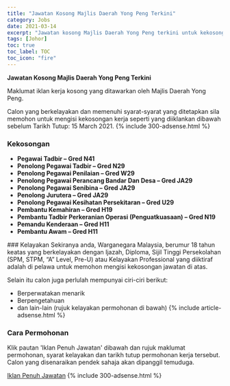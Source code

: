 ```yaml
---
title: "Jawatan Kosong Majlis Daerah Yong Peng Terkini" 
category: Jobs 
date: 2021-03-14 
excerpt: "Jawatan kosong Majlis Daerah Yong Peng terkini untuk kekosongan Pegawai Tadbir – Gred N41,Penolong Pegawai Tadbir – Gred N29,Penolong Pegawai Penilaian – Gred W29,Penolong Pegawai Perancang Bandar Dan Desa – Gred JA29,Penolong Pegawai Senibina – Gred JA29,Penolong Jurutera – Gred JA29,Penolong Pegawai Kesihatan Persekitaran – Gred U29,Pembantu Kemahiran – Gred H19,Pembantu Tadbir Perkeranian Operasi (Penguatkuasaan) – Gred N19,Pemandu Kenderaan – Gred H11,Pembantu Awam – Gred H11" 
tags: [Johor] 
toc: true 
toc_label: TOC 
toc_icon: "fire" 
--- 
```


**Jawatan Kosong Majlis Daerah Yong Peng Terkini**

Maklumat iklan kerja kosong yang ditawarkan oleh Majlis Daerah Yong Peng. 

Calon yang berkelayakan dan memenuhi syarat-syarat yang ditetapkan sila memohon untuk mengisi kekosongan kerja seperti yang diiklankan dibawah sebelum Tarikh Tutup: 15 March 2021. 
{% include 300-adsense.html %} 
### Kekosongan 
<ul>
<li><strong>Pegawai Tadbir &#8211; Gred N41</strong></li>
<li><strong>Penolong Pegawai Tadbir &#8211; Gred N29</strong></li>
<li><strong>Penolong Pegawai Penilaian &#8211; Gred W29</strong></li>
<li><strong>Penolong Pegawai Perancang Bandar Dan Desa &#8211; Gred JA29</strong></li>
<li><strong>Penolong Pegawai Senibina &#8211; Gred JA29</strong></li>
<li><strong>Penolong Jurutera &#8211; Gred JA29</strong></li>
<li><strong>Penolong Pegawai Kesihatan Persekitaran &#8211; Gred U29</strong></li>
<li><strong>Pembantu Kemahiran &#8211; Gred H19</strong></li>
<li><strong>Pembantu Tadbir Perkeranian Operasi (Penguatkuasaan) &#8211; Gred N19</strong></li>
<li><strong>Pemandu Kenderaan &#8211; Gred H11</strong></li>
<li><strong>Pembantu Awam &#8211; Gred H11</strong></li>
</ul> 
### Kelayakan 
Sekiranya anda, Warganegara Malaysia, berumur 18 tahun keatas yang berkelayakan dengan Ijazah, Diploma, Sijil Tinggi Persekolahan (SPM, STPM, “A” Level, Pre-U) atau Kelayakan Professional yang diiktiraf adalah di pelawa untuk memohon mengisi kekosongan jawatan di atas.

Selain itu calon juga perlulah mempunyai ciri-ciri berikut:
- Berperwatakan menarik
- Berpengetahuan
- dan lain-lain (rujuk kelayakan permohonan di bawah) 
{% include article-adsense.html %} 
### Cara Permohonan 
Klik pautan 'Iklan Penuh Jawatan' dibawah dan rujuk maklumat permohonan, syarat kelayakan dan tarikh tutup permohonan kerja tersebut.
Calon yang disenaraikan pendek sahaja akan dipanggil temuduga.

<a href="http://www.mdyongpeng.gov.my/ms/rakyat/peluang-pekerjaan" class="btn btn--info" target="_blank" rel="nofollow noopenner">Iklan Penuh Jawatan</a> 
{% include 300-adsense.html %} 